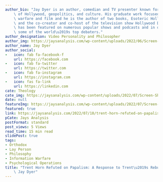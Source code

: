 ```yaml
---
author_bio: "Jay Dyer is an author, comedian and TV presenter known for his deep analysis\
    \ of Hollywood, geopolitics, and culture. His graduate work focused on psychological\
    \ warfare and film and he is the author of two books, Esoteric Hollywood 1 & 2\
    \ and the co-creator and co-host of the television show Hollywood Decoded. He\
    \ has been featured on numerous popular shows and podcasts and in debates with\
    \ some of the world\u2019s top debaters."
author_designation: Video Personality and Philosopher
author_img: https://jaysanalysis.com/wp-content/uploads/2022/06/Screen-Shot-2022-05-27-at-12.29.11-PM-600x562.png
author_name: Jay Dyer
author_social:
-   icon: fab fa-facebook-f
    url: https://facebook.com
-   icon: fab fa-twitter
    url: https://twitter.com
-   icon: fab fa-instagram
    url: https://instagram.com
-   icon: fas fa-link
    url: https://linkedin.com
cate: Theology
cate_img: https://jaysanalysis.com/wp-content/uploads/2022/07/Screen-Shot-2022-07-10-at-12.16.22-PM-300x136.jpg
date: null
featureImg: https://jaysanalysis.com/wp-content/uploads/2022/07/Screen-Shot-2022-07-10-at-12.16.22-PM-300x136.jpg
featured: true
link: https://jaysanalysis.com/2022/07/10/trent-horn-refuted-on-papalism-a-response-to-trents-rebuttal-jay-dyer/
pCate: Jays Analysis
postFormat: standard
post_views: 5 Views
read_time: 15 min read
slidePost: true
tags:
- Orthodox
- Lay Person
- Philosophy
- Information Warfare
- Psychological Operations
title: "Trent Horn Refuted on Papalism: A Response to Trent\u2019s Rebuttal \u2013\
    \ Jay Dyer"
---
```

